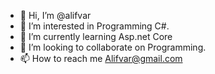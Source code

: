 - 👋 Hi, I’m @alifvar
- 👀 I’m interested in Programming C#.
- 🌱 I’m currently learning Asp.net Core
- 💞️ I’m looking to collaborate on Programming.
- 📫 How to reach me Alifvar@gmail.com

<!---
alifvar/alifvar is a ✨ special ✨ repository because its `README.md` (this file) appears on your GitHub profile.
You can click the Preview link to take a look at your changes.
--->
